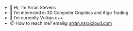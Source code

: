 - 👋 Hi, I’m Arran Stevens
- 👀 I’m interested in 3D Computer Graphics and Algo Trading
- 🌱 I’m currently Vulkan c++
- 📫 How to reach me? email@ arran.ns@icloud.com

<!---
NoodlePlexium/NoodlePlexium is a ✨ special ✨ repository because its `README.md` (this file) appears on your GitHub profile.
You can click the Preview link to take a look at your changes.
--->
